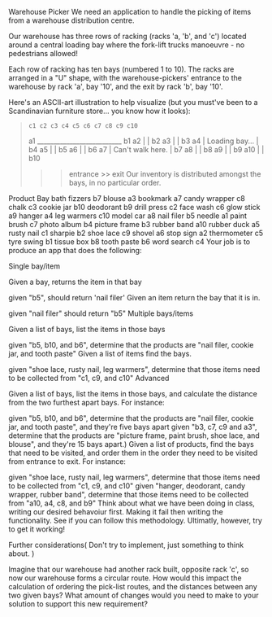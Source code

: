 Warehouse Picker
We need an application to handle the picking of items from a warehouse distribution centre.

Our warehouse has three rows of racking (racks 'a, 'b', and 'c') located around a central loading bay where the fork-lift trucks manoeuvre - no pedestrians allowed!

Each row of racking has ten bays (numbered 1 to 10). The racks are arranged in a "U" shape, with the warehouse-pickers' entrance to the warehouse by rack 'a', bay '10', and the exit by rack 'b', bay '10'.

Here's an ASCII-art illustration to help visualize (but you must've been to a Scandinavian furniture store... you know how it looks):

>     c1 c2 c3 c4 c5 c6 c7 c8 c9 c10
>
> a1    __________________________   b1
> a2   |                         |   b2
> a3   |                         |   b3
> a4   | Loading bay...          |   b4
> a5   |                         |   b5
> a6   |                         |   b6
> a7   | Can't walk here.        |   b7
> a8   |                         |   b8
> a9   |                         |   b9
> a10  |                         |   b10
>
> >> entrance                     >> exit
Our inventory is distributed amongst the bays, in no particular order.

Product Bay
bath fizzers  b7
blouse  a3
bookmark  a7
candy wrapper c8
chalk c3
cookie jar  b10
deodorant b9
drill press c2
face wash c6
glow stick  a9
hanger  a4
leg warmers c10
model car a8
nail filer  b5
needle  a1
paint brush c7
photo album b4
picture frame b3
rubber band a10
rubber duck a5
rusty nail  c1
sharpie b2
shoe lace c9
shovel  a6
stop sign a2
thermometer c5
tyre swing  b1
tissue box  b8
tooth paste b6
word search c4
Your job is to produce an app that does the following:

Single bay/item

Given a bay, returns the item in that bay

given "b5", should return 'nail filer'
Given an item return the bay that it is in.

given "nail filer" should return "b5"
Multiple bays/items

Given a list of bays, list the items in those bays

given "b5, b10, and b6", determine that the products are "nail filer, cookie jar, and tooth paste"
Given a list of items find the bays.

given "shoe lace, rusty nail, leg warmers", determine that those items need to be collected from "c1, c9, and c10"
Advanced

Given a list of bays, list the items in those bays, and calculate the distance from the two furthest apart bays. For instance:

given "b5, b10, and b6", determine that the products are "nail filer, cookie jar, and tooth paste", and they're five bays apart
given "b3, c7, c9 and a3", determine that the products are "picture frame, paint brush, shoe lace, and blouse", and they're 15 bays apart.)
Given a list of products, find the bays that need to be visited, and order them in the order they need to be visited from entrance to exit. For instance:

given "shoe lace, rusty nail, leg warmers", determine that those items need to be collected from "c1, c9, and c10"
given "hanger, deodorant, candy wrapper, rubber band", determine that those items need to be collected from "a10, a4, c8, and b9"
Think about what we have been doing in class, writing our desired behavoiur first. Making it fail then writing the functionality. See if you can follow this methodology. Ultimatly, however, try to get it working!

Further considerations( Don't try to implement, just something to think about. )

Imagine that our warehouse had another rack built, opposite rack 'c', so now our warehouse forms a circular route. How would this impact the calculation of ordering the pick-list routes, and the distances between any two given bays? What amount of changes would you need to make to your solution to support this new requirement?